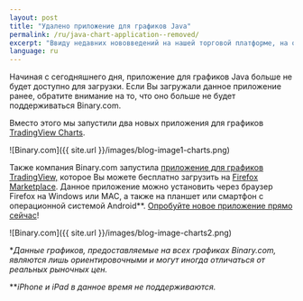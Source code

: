 ```yaml
---
layout: post
title: "Удалено приложение для графиков Java"
permalink: /ru/java-chart-application--removed/
excerpt: "Ввиду недавних нововведений на нашей торговой платформе, на отдельных рынках стали доступны контракты со спредами."
language: ru
---
```



Начиная с сегодняшнего дня, приложение для графиков Java больше не будет доступно для загрузки. Если Вы загружали данное приложение ранее, обратите внимание на то, что оно больше не будет поддерживаться Binary.com.

Вместо этого мы запустили два новых приложения для графиков [TradingView Charts](https://tradingview.binary.com/).

![Binary.com]({{ site.url }}/images/blog-image1-charts.png)

Также компания Binary.com запустила [приложение для графиков TradingView,](https://marketplace.firefox.com/app/binary-ltd-tradingview-charts?src=search) которое Вы можете бесплатно загрузить на [Firefox Marketplace](https://marketplace.firefox.com/app/binary-ltd-tradingview-charts?src=search). Данное приложение можно установить через браузер Firefox на Windows или MAC, а также на планшет или смартфон с операционной системой Android**. [Опробуйте новое приложение прямо сейчас](https://marketplace.firefox.com/app/binary-ltd-tradingview-charts/?src=search)!

![Binary.com]({{ site.url }}/images/blog-image-charts2.png)

**Данные графиков, предоставляемые на всех графиках Binary.com, являются лишь ориентировочными и могут иногда отличаться от реальных рыночных цен.*

***iPhone и iPad в данное время не поддерживаются.*
